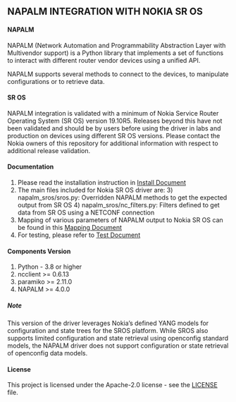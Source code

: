 ## **NAPALM INTEGRATION WITH NOKIA SR OS**

#### **NAPALM**
NAPALM (Network Automation and Programmability Abstraction Layer with Multivendor support) is a Python library that implements a set of functions to interact with different router vendor devices using a unified API.

NAPALM supports several methods to connect to the devices, to manipulate configurations or to retrieve data.

#### **SR OS**
NAPALM integration is validated with a minimum of Nokia Service Router Operating System (SR OS) version 19.10R5. Releases beyond this have not been validated and should be by users before using the driver in labs and production on devices using different SR OS versions. Please contact the Nokia owners of this repository for additional information with respect to additional release validation.


#### **Documentation**
1) Please read the installation instruction in [Install Document](https://github.com/napalm-automation-community/napalm-sros/blob/master/INSTALL.md)
2) The main files included for Nokia SR OS driver are:
     3) napalm_sros/sros.py: Overridden NAPALM methods to get the expected output from SR OS
     4) napalm_sros/nc_filters.py: Filters defined to get data from SR OS using a NETCONF connection
5) Mapping of various parameters of NAPALM output to Nokia SR OS can be found in this [Mapping Document](https://github.com/napalm-automation-community/napalm-sros/blob/master/Summary_of_Methods.pdf)
6) For testing, please refer to [Test Document](https://github.com/napalm-automation-community/napalm-sros/blob/master/README_TEST.md)

#### **Components Version**
1) Python - 3.8 or higher
2) ncclient >= 0.6.13
3) paramiko >= 2.11.0
4) NAPALM >= 4.0.0

##### **Note**
This version of the driver leverages Nokia’s defined YANG models for configuration and state trees for the SROS platform. While SROS also supports limited configuration and state retrieval using openconfig standard models, the NAPALM driver does not support configuration or state retrieval of openconfig data models.

#### License
This project is licensed under the Apache-2.0 license - see the [LICENSE](LICENSE) file.
